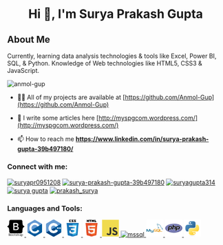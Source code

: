<h1 align="center">Hi 👋, I'm Surya Prakash Gupta</h1>
<h2>About Me</h2>
<p>Currently, learning data analysis technologies & tools like Excel, Power BI, SQL, & Python. Knowledge of Web technologies like HTML5, CSS3 & JavaScript.</p>
<p align="left"> <img src="https://komarev.com/ghpvc/?username=anmol-gup&label=Profile%20views&color=0e75b6&style=flat" alt="anmol-gup" /> </p>

- 👨‍💻 All of my projects are available at [https://github.com/Anmol-Gup](https://github.com/Anmol-Gup)

- 📝 I write some articles here [http://myspgcom.wordpress.com/](http://myspgcom.wordpress.com/)

- 📫 How to reach me **https://www.linkedin.com/in/surya-prakash-gupta-39b497180/**

<h3 align="left">Connect with me:</h3>
<p align="left">
<a href="https://twitter.com/suryapr0951208" target="blank"><img align="center" src="https://raw.githubusercontent.com/rahuldkjain/github-profile-readme-generator/master/src/images/icons/Social/twitter.svg" alt="suryapr0951208" height="30" width="40" /></a>
<a href="https://linkedin.com/in/surya-prakash-gupta-39b497180" target="blank"><img align="center" src="https://raw.githubusercontent.com/rahuldkjain/github-profile-readme-generator/master/src/images/icons/Social/linked-in-alt.svg" alt="surya-prakash-gupta-39b497180" height="30" width="40" /></a>
<a href="https://instagram.com/suryagupta314" target="blank"><img align="center" src="https://raw.githubusercontent.com/rahuldkjain/github-profile-readme-generator/master/src/images/icons/Social/instagram.svg" alt="suryagupta314" height="30" width="40" /></a>
<a href="https://www.youtube.com/c/surya gupta" target="blank"><img align="center" src="https://raw.githubusercontent.com/rahuldkjain/github-profile-readme-generator/master/src/images/icons/Social/youtube.svg" alt="surya gupta" height="30" width="40" /></a>
<a href="https://www.hackerrank.com/prakash_surya" target="blank"><img align="center" src="https://raw.githubusercontent.com/rahuldkjain/github-profile-readme-generator/master/src/images/icons/Social/hackerrank.svg" alt="prakash_surya" height="30" width="40" /></a>
</p>

<h3 align="left">Languages and Tools:</h3>
<p align="left"> <a href="https://getbootstrap.com" target="_blank" rel="noreferrer"> <img src="https://raw.githubusercontent.com/devicons/devicon/master/icons/bootstrap/bootstrap-plain-wordmark.svg" alt="bootstrap" width="40" height="40"/> </a> <a href="https://www.cprogramming.com/" target="_blank" rel="noreferrer"> <img src="https://raw.githubusercontent.com/devicons/devicon/master/icons/c/c-original.svg" alt="c" width="40" height="40"/> </a> <a href="https://www.w3schools.com/cpp/" target="_blank" rel="noreferrer"> <img src="https://raw.githubusercontent.com/devicons/devicon/master/icons/cplusplus/cplusplus-original.svg" alt="cplusplus" width="40" height="40"/> </a> <a href="https://www.w3schools.com/css/" target="_blank" rel="noreferrer"> <img src="https://raw.githubusercontent.com/devicons/devicon/master/icons/css3/css3-original-wordmark.svg" alt="css3" width="40" height="40"/> </a> <a href="https://www.w3.org/html/" target="_blank" rel="noreferrer"> <img src="https://raw.githubusercontent.com/devicons/devicon/master/icons/html5/html5-original-wordmark.svg" alt="html5" width="40" height="40"/> </a> <a href="https://developer.mozilla.org/en-US/docs/Web/JavaScript" target="_blank" rel="noreferrer"> <img src="https://raw.githubusercontent.com/devicons/devicon/master/icons/javascript/javascript-original.svg" alt="javascript" width="40" height="40"/> </a> <a href="https://www.microsoft.com/en-us/sql-server" target="_blank" rel="noreferrer"> <img src="https://www.svgrepo.com/show/303229/microsoft-sql-server-logo.svg" alt="mssql" width="40" height="40"/> </a> <a href="https://www.mysql.com/" target="_blank" rel="noreferrer"> <img src="https://raw.githubusercontent.com/devicons/devicon/master/icons/mysql/mysql-original-wordmark.svg" alt="mysql" width="40" height="40"/> </a> <a href="https://www.php.net" target="_blank" rel="noreferrer"> <img src="https://raw.githubusercontent.com/devicons/devicon/master/icons/php/php-original.svg" alt="php" width="40" height="40"/> </a> <a href="https://www.python.org" target="_blank" rel="noreferrer"> <img src="https://raw.githubusercontent.com/devicons/devicon/master/icons/python/python-original.svg" alt="python" width="40" height="40"/> </a> </p>

<!-- <p><img align="left" src="https://github-readme-stats.vercel.app/api/top-langs?username=anmol-gup&show_icons=true&locale=en&layout=compact" alt="anmol-gup" /></p>

<p>&nbsp;<img align="center" src="https://github-readme-stats.vercel.app/api?username=anmol-gup&show_icons=true&locale=en" alt="anmol-gup" /></p>
 -->
